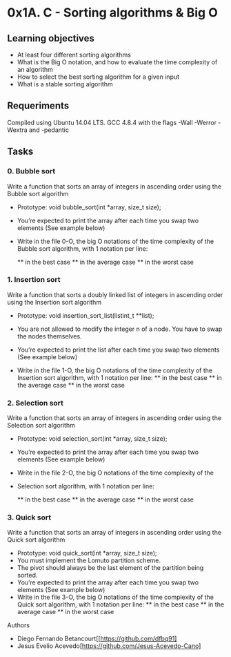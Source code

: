 # 0x1A. C - Sorting algorithms & Big O

## Learning objectives
* At least four different sorting algorithms
* What is the Big O notation, and how to evaluate the time complexity of an algorithm
* How to select the best sorting algorithm for a given input
* What is a stable sorting algorithm

## Requeriments
Compiled using Ubuntu 14.04 LTS. GCC 4.8.4 with the flags -Wall -Werror -Wextra and -pedantic

## Tasks

### 0. Bubble sort

Write a function that sorts an array of integers in ascending order using
 the Bubble sort algorithm

* Prototype: void bubble_sort(int *array, size_t size);

* You’re expected to print the array after each time you swap two elements (See example below)

* Write in the file 0-O, the big O notations of the time complexity of the Bubble sort algorithm, with 1 notation per line:

  ** in the best case
  ** in the average case
  ** in the worst case

### 1. Insertion sort

Write a function that sorts a doubly linked list of integers in ascending order using the Insertion sort algorithm

* Prototype: void insertion_sort_list(listint_t **list);
* You are not allowed to modify the integer n of a node. You have to swap the nodes themselves.
* You’re expected to print the list after each time you swap two elements (See example below)

* Write in the file 1-O, the big O notations of the time complexity of the Insertion sort algorithm, with 1 notation per line:
  ** in the best case
  ** in the average case
  ** in the worst case

### 2. Selection sort

Write a function that sorts an array of integers in ascending order using the Selection sort algorithm

* Prototype: void selection_sort(int *array, size_t size);
* You’re expected to print the array after each time you swap two elements (See example below)
* Write in the file 2-O, the big O notations of the time complexity of the
* Selection sort algorithm, with 1 notation per line:

  ** in the best case
  ** in the average case
  ** in the worst case

### 3. Quick sort

Write a function that sorts an array of integers in ascending order using the Quick sort algorithm

* Prototype: void quick_sort(int *array, size_t size);
* You must implement the Lomuto partition scheme.
* The pivot should always be the last element of the partition being sorted.
* You’re expected to print the array after each time you swap two elements (See example below)
* Write in the file 3-O, the big O notations of the time complexity of the Quick sort algorithm, with 1 notation per line:
  ** in the best case
  ** in the average case
  ** in the worst case

Authors
* Diego Fernando Betancourt[[https://github.com/dfbq91]
* Jesus Evelio Acevedo[https://github.com/Jesus-Acevedo-Cano]
